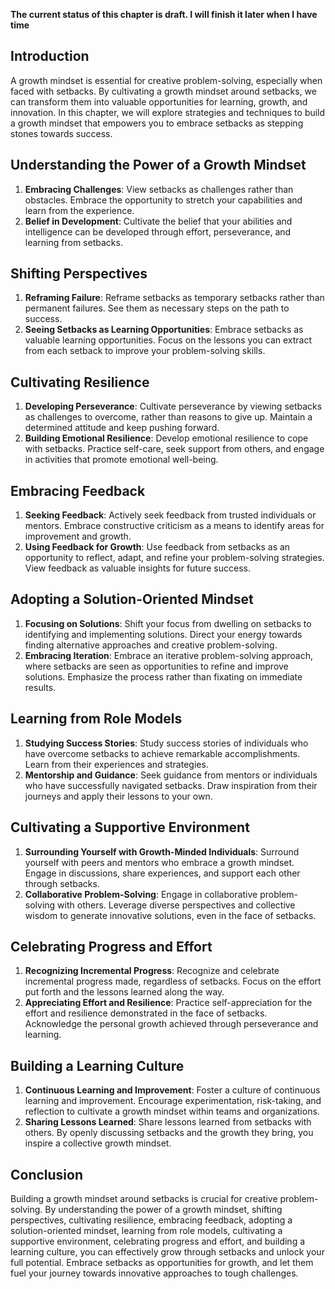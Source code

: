 **The current status of this chapter is draft. I will finish it later when I have time**

Introduction
------------

A growth mindset is essential for creative problem-solving, especially when faced with setbacks. By cultivating a growth mindset around setbacks, we can transform them into valuable opportunities for learning, growth, and innovation. In this chapter, we will explore strategies and techniques to build a growth mindset that empowers you to embrace setbacks as stepping stones towards success.

Understanding the Power of a Growth Mindset
-------------------------------------------

1. **Embracing Challenges**: View setbacks as challenges rather than obstacles. Embrace the opportunity to stretch your capabilities and learn from the experience.
2. **Belief in Development**: Cultivate the belief that your abilities and intelligence can be developed through effort, perseverance, and learning from setbacks.

Shifting Perspectives
---------------------

1. **Reframing Failure**: Reframe setbacks as temporary setbacks rather than permanent failures. See them as necessary steps on the path to success.
2. **Seeing Setbacks as Learning Opportunities**: Embrace setbacks as valuable learning opportunities. Focus on the lessons you can extract from each setback to improve your problem-solving skills.

Cultivating Resilience
----------------------

1. **Developing Perseverance**: Cultivate perseverance by viewing setbacks as challenges to overcome, rather than reasons to give up. Maintain a determined attitude and keep pushing forward.
2. **Building Emotional Resilience**: Develop emotional resilience to cope with setbacks. Practice self-care, seek support from others, and engage in activities that promote emotional well-being.

Embracing Feedback
------------------

1. **Seeking Feedback**: Actively seek feedback from trusted individuals or mentors. Embrace constructive criticism as a means to identify areas for improvement and growth.
2. **Using Feedback for Growth**: Use feedback from setbacks as an opportunity to reflect, adapt, and refine your problem-solving strategies. View feedback as valuable insights for future success.

Adopting a Solution-Oriented Mindset
------------------------------------

1. **Focusing on Solutions**: Shift your focus from dwelling on setbacks to identifying and implementing solutions. Direct your energy towards finding alternative approaches and creative problem-solving.
2. **Embracing Iteration**: Embrace an iterative problem-solving approach, where setbacks are seen as opportunities to refine and improve solutions. Emphasize the process rather than fixating on immediate results.

Learning from Role Models
-------------------------

1. **Studying Success Stories**: Study success stories of individuals who have overcome setbacks to achieve remarkable accomplishments. Learn from their experiences and strategies.
2. **Mentorship and Guidance**: Seek guidance from mentors or individuals who have successfully navigated setbacks. Draw inspiration from their journeys and apply their lessons to your own.

Cultivating a Supportive Environment
------------------------------------

1. **Surrounding Yourself with Growth-Minded Individuals**: Surround yourself with peers and mentors who embrace a growth mindset. Engage in discussions, share experiences, and support each other through setbacks.
2. **Collaborative Problem-Solving**: Engage in collaborative problem-solving with others. Leverage diverse perspectives and collective wisdom to generate innovative solutions, even in the face of setbacks.

Celebrating Progress and Effort
-------------------------------

1. **Recognizing Incremental Progress**: Recognize and celebrate incremental progress made, regardless of setbacks. Focus on the effort put forth and the lessons learned along the way.
2. **Appreciating Effort and Resilience**: Practice self-appreciation for the effort and resilience demonstrated in the face of setbacks. Acknowledge the personal growth achieved through perseverance and learning.

Building a Learning Culture
---------------------------

1. **Continuous Learning and Improvement**: Foster a culture of continuous learning and improvement. Encourage experimentation, risk-taking, and reflection to cultivate a growth mindset within teams and organizations.
2. **Sharing Lessons Learned**: Share lessons learned from setbacks with others. By openly discussing setbacks and the growth they bring, you inspire a collective growth mindset.

Conclusion
----------

Building a growth mindset around setbacks is crucial for creative problem-solving. By understanding the power of a growth mindset, shifting perspectives, cultivating resilience, embracing feedback, adopting a solution-oriented mindset, learning from role models, cultivating a supportive environment, celebrating progress and effort, and building a learning culture, you can effectively grow through setbacks and unlock your full potential. Embrace setbacks as opportunities for growth, and let them fuel your journey towards innovative approaches to tough challenges.
